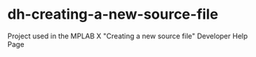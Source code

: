 # dh-creating-a-new-source-file
 Project used in the MPLAB X "Creating a new source file" Developer Help Page
